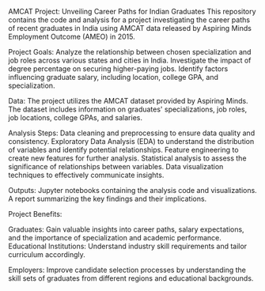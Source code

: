 AMCAT Project: Unveiling Career Paths for Indian Graduates
This repository contains the code and analysis for a project investigating the career paths of recent graduates in India using AMCAT data released by Aspiring Minds Employment Outcome (AMEO) in 2015.

Project Goals:
Analyze the relationship between chosen specialization and job roles across various states and cities in India.
Investigate the impact of degree percentage on securing higher-paying jobs.
Identify factors influencing graduate salary, including location, college GPA, and specialization.


Data:
The project utilizes the AMCAT dataset provided by Aspiring Minds.
The dataset includes information on graduates' specializations, job roles, job locations, college GPAs, and salaries.


Analysis Steps:
Data cleaning and preprocessing to ensure data quality and consistency.
Exploratory Data Analysis (EDA) to understand the distribution of variables and identify potential relationships.
Feature engineering to create new features for further analysis.
Statistical analysis to assess the significance of relationships between variables.
Data visualization techniques to effectively communicate insights.


Outputs:
Jupyter notebooks containing the analysis code and visualizations.
A report summarizing the key findings and their implications.

Project Benefits:

Graduates: Gain valuable insights into career paths, salary expectations, and the importance of specialization and academic performance.
Educational Institutions: Understand industry skill requirements and tailor curriculum accordingly.


Employers: Improve candidate selection processes by understanding the skill sets of graduates from different regions and educational backgrounds.
